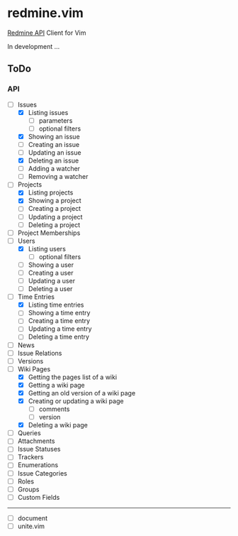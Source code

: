 redmine.vim
===========

[Redmine API](http://www.redmine.org/projects/redmine/wiki/Rest_api) Client for Vim

In development ...

ToDo
----

### API

- [ ] Issues
  - [x] Listing issues
    - [ ] parameters
    - [ ] optional filters
  - [x] Showing an issue
  - [ ] Creating an issue
  - [ ] Updating an issue
  - [x] Deleting an issue
  - [ ] Adding a watcher
  - [ ] Removing a watcher
- [ ] Projects
  - [x] Listing projects
  - [x] Showing a project
  - [ ] Creating a project
  - [ ] Updating a project
  - [ ] Deleting a project
- [ ] Project Memberships
- [ ] Users
  - [x] Listing users
    - [ ] optional filters
  - [ ] Showing a user
  - [ ] Creating a user
  - [ ] Updating a user
  - [ ] Deleting a user
- [ ] Time Entries
  - [x] Listing time entries
  - [ ] Showing a time entry
  - [ ] Creating a time entry
  - [ ] Updating a time entry
  - [ ] Deleting a time entry
- [ ] News
- [ ] Issue Relations
- [ ] Versions
- [ ] Wiki Pages
  - [x] Getting the pages list of a wiki
  - [x] Getting a wiki page
  - [x] Getting an old version of a wiki page
  - [x] Creating or updating a wiki page
    - [ ] comments
    - [ ] version
  - [x] Deleting a wiki page
- [ ] Queries
- [ ] Attachments
- [ ] Issue Statuses
- [ ] Trackers
- [ ] Enumerations
- [ ] Issue Categories
- [ ] Roles
- [ ] Groups
- [ ] Custom Fields

---

- [ ] document
- [ ] unite.vim

